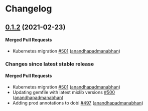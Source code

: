 # Changelog

<!-- latest_release 0.1.2 -->
## [0.1.2](https://github.com/chef/omnitruck/tree/0.1.2) (2021-02-23)

#### Merged Pull Requests
- Kubernetes migration [#501](https://github.com/chef/omnitruck/pull/501) ([anandhapadmanabhan](https://github.com/anandhapadmanabhan))
<!-- latest_release -->

<!-- release_rollup -->
### Changes since latest stable release

#### Merged Pull Requests
- Kubernetes migration [#501](https://github.com/chef/omnitruck/pull/501) ([anandhapadmanabhan](https://github.com/anandhapadmanabhan)) <!-- 0.1.2 -->
- Updating gemfile with latest mixlib versions [#500](https://github.com/chef/omnitruck/pull/500) ([anandhapadmanabhan](https://github.com/anandhapadmanabhan)) <!-- 0.1.2 -->
- Adding prod annotations to dobi [#497](https://github.com/chef/omnitruck/pull/497) ([anandhapadmanabhan](https://github.com/anandhapadmanabhan)) <!-- 0.1.1 -->
<!-- release_rollup -->

<!-- latest_stable_release -->
<!-- latest_stable_release -->